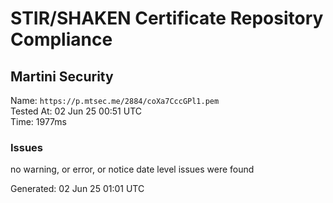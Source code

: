 # STIR/SHAKEN Certificate Repository Compliance

## Martini Security

Name: `https://p.mtsec.me/2884/coXa7CccGPl1.pem`\
Tested At: 02 Jun 25 00:51 UTC\
Time: 1977ms

### Issues

no warning, or error, or notice date level issues were found

Generated: 02 Jun 25 01:01 UTC